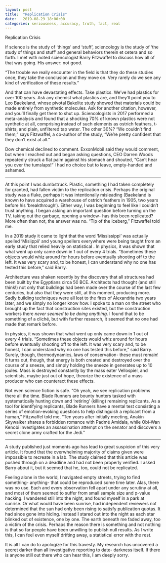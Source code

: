 ```yaml
---
layout: post
title:  "Replication Crisis"
date:   2019-08-29 18:00:00
categories: seriousness, accuracy, truth, fact, real
---
```



Replication Crisis

If science is the study of ‘things’ and ‘stuff’, sciencology is the study of ‘the study of things and stuff’ and general behaviors therein et cetera and so forth. I met with noted sciencologist Barry Fitzwaffel to discuss how all of that was going. His answer: not good.

“The trouble we really encounter in the field is that they do these studies once, they take the conclusion and they move on. Very rarely do we see any kind of verification of these results.”

And that can have devastating effects. Take plastics. We’ve had plastics for over 100 years. Ask any chemist what plastics are, and they’ll point you to Leo Baekeland, whose pivotal Bakelite study showed that materials could be made entirely from synthetic molecules. Ask for another citation, however, and you’ll finally get them to shut up. Sciencologists in 2017 performed a meta-analysis and found that a shocking 70% of known plastics were not synthetic at all, comprising instead of such elements as ostrich feathers, t-shirts, and plain, unfiltered tap water. The other 30%? “We couldn’t find them,” says Fitzwaffel, a co-author of the study, “We’re pretty confident that they don’t exist at all.”

Dow chemical declined to comment. ExxonMobil said they would comment, but when I reached out and began asking questions, CEO Darren Woods repeatedly struck a flat palm against his stomach and shouted, “Can’t hear you over the tumslaps!” I had no choice but to leave, empty-handed and ashamed.

________

At this point I was dumbstruck. Plastic, something I had taken completely for granted, had fallen victim to the replication crisis. Perhaps the original study was a fluke, perhaps it was intentionally misleading (Baekeland is known to have acquired a warehouse of ostrich feathers in 1905, two years before his ‘breakthrough’). Either way, I was beginning to feel like I couldn’t trust anything. I began asking an important question before turning on the TV, taking out the garbage, opening a window- has this been replicated? More often than not, the answer was no. “Tip of the iceberg,” Fitzwaffel told me.


In a 2019 study it came to light that the word ‘Mississippi’ was actually spelled ‘Misiippii’ and young spellers everywhere were being taught from an early study that relied heavily on statistical . In physics, it was shown that what went up only came down in 1 out of every 4 trials. “Sometimes these objects would whiz around for hours before eventually shooting off to the left. It was very scary and, to be honest, I can understand why no one has tested this before,” said Barry.

Architecture was shaken recently by the discovery that all structures had been built by the Egyptians circa 50 BCE. Architects had thought (and still think!) not only that buildings had been made over the course of the last few centuries, but also that they were still, at this moment, producing more. Sadly building techniques were all lost to the fires of Alexandria two years later, and we simply no longer know how. I spoke to a man on the street who brought up the fact that construction sites existed, but the construction workers there *never seemed to be doing anything.* I found that to be something of a cliché, but with further research, it seemed that no one had made that remark before. 

In physics, it was shown that what went up only came down in 1 out of every 4 trials. “Sometimes these objects would whiz around for hours before eventually shooting off to the left. It was very scary and, to be honest, I can understand why no one has tested this before,” said Barry. Surely, though, thermodynamics, laws of conservation- these must remain! It turns out, though, that energy is both created and destroyed over the course of a sneeze, and simply holding the sneeze in generates up to 10 joules. Mass is destroyed constantly by the mass eater Vellospiel, and scientists, maybe just out of hope, theorize the existence of a mass producer who can counteract these effects.

Not even science fiction is safe. “Oh yeah, we see replication problems there all the time. Blade Runners are bounty hunters tasked with systematically hunting down and ‘retiring’ (killing) remaining replicants. As a tool for identifying replicants, Blade Runners have a mental test consisting a series of emotion-evoking questions to help distinguish a replicant from a human,” Fitzwaffel told me, “Ten years after initially meeting, Anakin Skywalker shares a forbidden romance with Padmé Amidala, while Obi-Wan Kenobi investigates an assassination attempt on the senator and discovers a secret clone army crafted for the Jedi."

________

A study published just moments ago has lead to great suspicion of this very article. It found that the overwhelming majority of claims given were impossible to recreate in a lab. The study claimed that this article was pushed through on a deadline and had not been properly verified. I asked Barry about it, but it seemed that he, too, could not be replicated.

Feeling alone in the world, I navigated empty streets, trying to find something- anything- that could be reproduced some time later. Alas, there was no use. Each and every observation fell apart under any scrutiny at all, and most of them seemed to suffer from small sample size and p-value hacking. I wandered still into the night, and found myself in a park at sunrise. Or what would have been sunrise, had independent reviewers not determined that the sun had only been rising to satisfy publication quotas. It had since gone into hiding. Instead I stared out into the night as each star blinked out of existence, one by one. The earth beneath me faded away, too a victim of the crisis. Perhaps the reason there is something and not nothing is that so far people have been unwilling to publish null results. As I write this, I can feel even myself drifting away, a statistical error with the rest. 

It is all I can do to apologize for this travesty. My research has uncovered a secret darker than all investigative reporting to date- darkness itself. If there is anyone still out there who can hear this, I am deeply sorry. 
